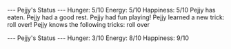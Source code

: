 
--- Pejjy's Status ---
Hunger: 5/10
Energy: 5/10
Happiness: 5/10
Pejjy has eaten.
Pejjy had a good rest.
Pejjy had fun playing!
Pejjy learned a new trick: roll over!
Pejjy knows the following tricks: roll over

--- Pejjy's Status ---
Hunger: 3/10
Energy: 8/10
Happiness: 9/10